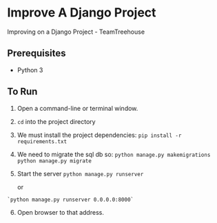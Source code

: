# Improve A Django Project
Improving on a Django Project - TeamTreehouse

## Prerequisites
 - Python 3
 
## To Run
  1. Open a command-line or terminal window.
  2. `cd` into the project directory
  3. We must install the project dependencies:
    `pip install -r requirements.txt`
  4. We need to migrate the sql db so:
    `python manage.py makemigrations`
    `python manage.py migrate`
  5. Start the server
    `python manage.py runserver`
    
     or
     
    `python manage.py runserver 0.0.0.0:8000`
  6. Open browser to that address.
